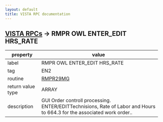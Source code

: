 ```yaml
---
layout: default
title: VISTA RPC documentation
---
```




## [VISTA RPCs](TableOfContent.md) &#8594; RMPR OWL ENTER_EDIT HRS_RATE 

 property | value 
--- | --- 
 label | RMPR OWL ENTER_EDIT HRS_RATE
 tag | EN2
 routine | [RMPR29MG](http://code.osehra.org/dox/Routine_RMPR29MG_source.html)
 return value type | ARRAY
 description | GUI Order controll processing.  ENTER/EDITTechnisions, Rate of Labor and Hours to 664.3 for the associated work order..